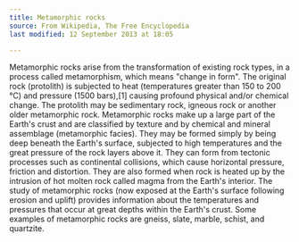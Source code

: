 ```yaml
---
title: Metamorphic rocks	
source: From Wikipedia, The Free Encyclopedia	
last modified: 12 September 2013 at 18:05 

---
```


Metamorphic rocks arise from the transformation of existing rock types, in a process called metamorphism, which means "change in form". The original rock (protolith) is subjected to heat (temperatures greater than 150 to 200 °C) and pressure (1500 bars),[1] causing profound physical and/or chemical change. The protolith may be sedimentary rock, igneous rock or another older metamorphic rock.
Metamorphic rocks make up a large part of the Earth's crust and are classified by texture and by chemical and mineral assemblage (metamorphic facies). They may be formed simply by being deep beneath the Earth's surface, subjected to high temperatures and the great pressure of the rock layers above it. They can form from tectonic processes such as continental collisions, which cause horizontal pressure, friction and distortion. They are also formed when rock is heated up by the intrusion of hot molten rock called magma from the Earth's interior. The study of metamorphic rocks (now exposed at the Earth's surface following erosion and uplift) provides information about the temperatures and pressures that occur at great depths within the Earth's crust. Some examples of metamorphic rocks are gneiss, slate, marble, schist, and quartzite.